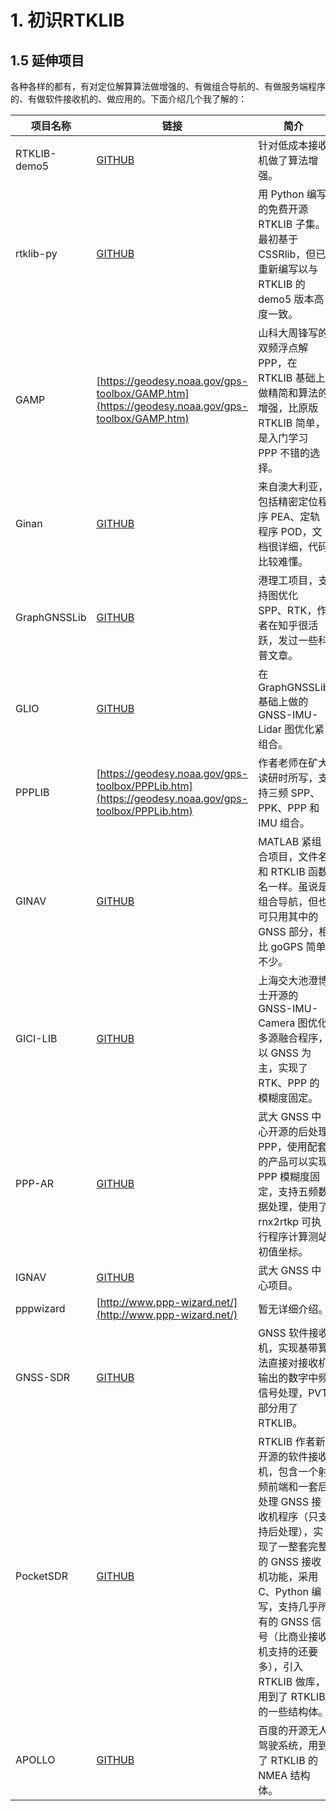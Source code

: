 # 1. 初识RTKLIB

## 1.5 延伸项目

各种各样的都有，有对定位解算算法做增强的、有做组合导航的、有做服务端程序的、有做软件接收机的、做应用的。下面介绍几个我了解的：

| 项目名称 | 链接 | 简介 |
| --- | --- | --- |
| RTKLIB-demo5 | [GITHUB](https://github.com/rtklibexplorer/RTKLIB) | 针对低成本接收机做了算法增强。 |
| rtklib-py | [GITHUB](https://github.com/rtklibexplorer/rtklib-py) | 用 Python 编写的免费开源 RTKLIB 子集。最初基于 CSSRlib，但已重新编写以与 RTKLIB 的 demo5 版本高度一致。 |
| GAMP | [https://geodesy.noaa.gov/gps-toolbox/GAMP.htm](https://geodesy.noaa.gov/gps-toolbox/GAMP.htm) | 山科大周锋写的双频浮点解 PPP，在 RTKLIB 基础上做精简和算法的增强，比原版 RTKLIB 简单，是入门学习 PPP 不错的选择。 |
| Ginan | [GITHUB](https://github.com/GeoscienceAustralia/ginan) | 来自澳大利亚，包括精密定位程序 PEA、定轨程序 POD，文档很详细，代码比较难懂。 |
| GraphGNSSLib | [GITHUB](https://github.com/weisongwen/GraphGNSSLib) | 港理工项目，支持图优化 SPP、RTK，作者在知乎很活跃，发过一些科普文章。 |
| GLIO | [GITHUB](https://github.com/XikunLiu-huskit/GLIO) | 在 GraphGNSSLib 基础上做的 GNSS-IMU-Lidar 图优化紧组合。 |
| PPPLIB | [https://geodesy.noaa.gov/gps-toolbox/PPPLib.htm](https://geodesy.noaa.gov/gps-toolbox/PPPLib.htm) | 作者老师在矿大读研时所写，支持三频 SPP、PPK、PPP 和 IMU 组合。 |
| GINAV | [GITHUB](https://github.com/kaichen686/GINav) | MATLAB 紧组合项目，文件名和 RTKLIB 函数名一样。虽说是组合导航，但也可只用其中的 GNSS 部分，相比 goGPS 简单不少。 |
| GICI-LIB | [GITHUB](https://github.com/chichengcn/gici-open) | 上海交大池澄博士开源的 GNSS-IMU-Camera 图优化多源融合程序，以 GNSS 为主，实现了 RTK、PPP 的模糊度固定。 |
| PPP-AR | [GITHUB](https://github.com/PrideLab/PRIDE-PPPAR) | 武大 GNSS 中心开源的后处理 PPP，使用配套的产品可以实现 PPP 模糊度固定，支持五频数据处理，使用了 rnx2rtkp 可执行程序计算测站初值坐标。 |
| IGNAV | [GITHUB](https://github.com/Erensu/ignav) | 武大 GNSS 中心项目。 |
| pppwizard | [http://www.ppp-wizard.net/](http://www.ppp-wizard.net/) | 暂无详细介绍。 |
| GNSS-SDR | [GITHUB](https://github.com/gnss-sdr/gnss-sdr) | GNSS 软件接收机，实现基带算法直接对接收机输出的数字中频信号处理，PVT 部分用了 RTKLIB。 |
| PocketSDR | [GITHUB](https://github.com/tomojitakasu/PocketSDR) | RTKLIB 作者新开源的软件接收机，包含一个射频前端和一套后处理 GNSS 接收机程序（只支持后处理），实现了一整套完整的 GNSS 接收机功能，采用 C、Python 编写，支持几乎所有的 GNSS 信号（比商业接收机支持的还要多），引入 RTKLIB 做库，用到了 RTKLIB 的一些结构体。 |
| APOLLO | [GITHUB](https://github.com/ApolloAuto/apollo) | 百度的开源无人驾驶系统，用到了 RTKLIB 的 NMEA 结构体。 |
